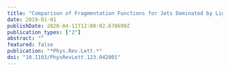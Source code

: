 ```yaml
---
title: "Comparison of Fragmentation Functions for Jets Dominated by Light Quarks and Gluons from $pp$ and Pb+Pb Collisions in ATLAS"
date: 2019-01-01
publishDate: 2020-04-11T12:00:02.678699Z
publication_types: ["2"]
abstract: ""
featured: false
publication: "*Phys.Rev.Lett.*"
doi: "10.1103/PhysRevLett.123.042001"
---
```


